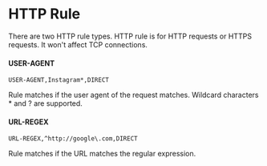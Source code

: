 HTTP Rule
=========

There are two HTTP rule types. HTTP rule is for HTTP requests or HTTPS requests. It won't affect TCP connections.

#### USER-AGENT

```
USER-AGENT,Instagram*,DIRECT
```

Rule matches if the user agent of the request matches. Wildcard characters \* and ? are supported.

#### URL-REGEX

`URL-REGEX,^http://google\.com,DIRECT`

Rule matches if the URL matches the regular expression.